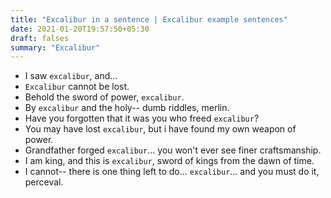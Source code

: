 ```yaml
---
title: "Excalibur in a sentence | Excalibur example sentences"
date: 2021-01-20T19:57:50+05:30
draft: falses
summary: "Excalibur"
---
```

- I saw `excalibur`, and...
- `Excalibur` cannot be lost.
- Behold the sword of power, `excalibur`.
- By `excalibur` and the holy-- dumb riddles, merlin.
- Have you forgotten that it was you who freed `excalibur`?
- You may have lost `excalibur`, but i have found my own weapon of power.
- Grandfather forged `excalibur`... you won't ever see finer craftsmanship.
- I am king, and this is `excalibur`, sword of kings from the dawn of time.
- I cannot-- there is one thing left to do... `excalibur`... and you must do it, perceval.
                 
